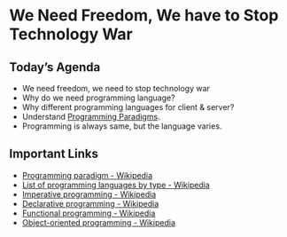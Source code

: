 # We Need Freedom, We have to Stop Technology War

## Today’s Agenda

- We need freedom, we need to stop technology war
- Why do we need programming language?
- Why different programming languages for client & server?
- Understand [Programming Paradigms](./notes.md).
- Programming is always same, but the language varies.

## Important Links

- [Programming paradigm - Wikipedia](https://en.wikipedia.org/wiki/Programming_paradigm)
- [List of programming languages by type - Wikipedia](https://en.wikipedia.org/wiki/List_of_programming_languages_by_type)
- [Imperative programming - Wikipedia](https://en.wikipedia.org/wiki/Imperative_programming)
- [Declarative programming - Wikipedia](https://en.wikipedia.org/wiki/Declarative_programming)
- [Functional programming - Wikipedia](https://en.wikipedia.org/wiki/Functional_programming)
- [Object-oriented programming - Wikipedia](https://en.wikipedia.org/wiki/Object-oriented_programming)
